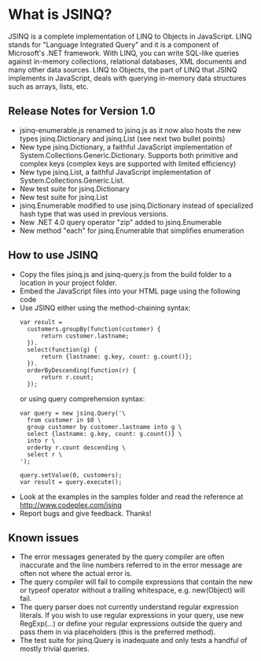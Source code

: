 ﻿# What is JSINQ?

JSINQ is a complete implementation of LINQ to Objects in JavaScript. LINQ 
stands for "Language Integrated Query" and it is a component of Microsoft's 
.NET framework. With LINQ, you can write SQL-like queries against in-memory
collections, relational databases, XML documents and many other data sources.
LINQ to Objects, the part of LINQ that JSINQ implements in JavaScript, deals 
with querying in-memory data structures such as arrays, lists, etc.

## Release Notes for Version 1.0

* jsinq-enumerable.js renamed to jsinq.js as it now also hosts the new types
  jsinq.Dictionary and jsinq.List (see next two bullet points)
* New type jsinq.Dictionary, a faithful JavaScript implementation of 
  System.Collections.Generic.Dictionary. Supports both primitive and complex
  keys (complex keys are supported with limited efficiency)
* New type jsinq.List, a faithful JavaScript implementation of 
  System.Collections.Generic.List.
* New test suite for jsinq.Dictionary  
* New test suite for jsinq.List
* jsinq.Enumerable modified to use jsinq.Dictionary instead of specialized hash
  type that was used in previous versions.
* New .NET 4.0 query operator "zip" added to jsinq.Enumerable
* New method "each" for jsinq.Enumerable that simplifies enumeration

## How to use JSINQ

* Copy the files jsinq.js and jsinq-query.js from the build folder
  to a location in your project folder.
* Embed the JavaScript files into your HTML page using the following code
  <script type="text/javascript" src="jsinq.js"></script>
  <script type="text/javascript" src="jsinq-query.js"></script>
* Use JSINQ either using the method-chaining syntax:
  ```
  var result = 
    customers.groupBy(function(customer) { 
        return customer.lastname; 
    }).
    select(function(g) { 
        return {lastname: g.key, count: g.count()}; 
    }).
    orderByDescending(function(r) { 
        return r.count; 
    });
  ```
  or using query comprehension syntax:
  ```
  var query = new jsinq.Query('\
    from customer in $0 \
    group customer by customer.lastname into g \
    select {lastname: g.key, count: g.count()} \
    into r \
    orderby r.count descending \
    select r \
  ');

  query.setValue(0, customers);
  var result = query.execute();
  ```
* Look at the examples in the samples folder and read the reference at
  http://www.codeplex.com/jsinq
* Report bugs and give feedback. Thanks!


## Known issues
* The error messages generated by the query compiler are often inaccurate and
  the line numbers referred to in the error message are often not where the
  actual error is.
* The query compiler will fail to compile expressions that contain the new or
  typeof operator without a trailing whitespace, e.g. new(Object) will fail.
* The query parser does not currently understand regular expression literals.
  If you wish to use regular expressions in your query, use new RegExp(...)
  or define your regular expressions outside the query and pass them in via 
  placeholders (this is the preferred method).
* The test suite for jsinq.Query is inadequate and only tests a handful of
  mostly trivial queries.
